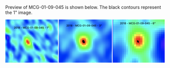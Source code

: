 Preview of MCG-01-09-045 is shown below. The black contours represent the 1" image. 

![MCG-01-09-045](MCG-01-09-045.png "MCG-01-09-045")
